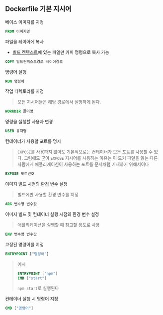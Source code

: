 ## Dockerfile 기본 지시어
베이스 이미지를 지정
```Dockerfile
FROM 이미지명
```
파일을 레이어에 복사
- [빌드 켄텍스트](<이미지 생성.md#빌드 컨텍스트>)에 있는 파일만 카피 명령으로 복사  가능
```Dockerfile
COPY 빌드컨텍스트경로 레이어경로
```

명령어 실행
```Dockerfile
RUN 명령어
```

작업 디렉토리를 지정
>모든 지시어들은 해당 경로에서 실행하게 된다.
```Dockerfile
WORKDIR 폴더명
```

명령을 실행할 사용자 변경
```Dockerfile
USER 유저명
```

컨테이너가 사용할 포트를 명시
> `EXPOSE`를 사용하지 않아도 기본적으로는 컨테이너가 모든 포트를 사용할 수 있다.
> 그럼에도 굳이 `EXPOSE` 지시어를 사용하는 이유는 이 도커 파일을 읽는 다른 사람에게 애플리케이션이 사용하는 포트를 문서처럼 기재하기 위해서이다
```Dockerfile
EXPOSE 포트번호
```

이미지 빌드 시점의 환경 변수 설정
>빌드에만 사용할 환경 변수를 지정
```dockerfile
ARG 변수명 변수값
```

이미지 빌드 및 컨테이너 실행 시점의 환경 변수 설정
>애플리케이션을 실행할 때 참고할 용도로 사용
```dockerfile
ENV 변수명 변수값
```

고정된 명령어를 지정

```dockerfile
ENTRYPOINT ["명령어"]
```
>예시
>```dockerfile
>ENTRYPOINT ["npm"]
>CMD ["start"]
>```
> `npm start`로 실행된다


컨테이너 실행 시 명령어 지정
```Dockerfile
CMD ["명령어"]
```
